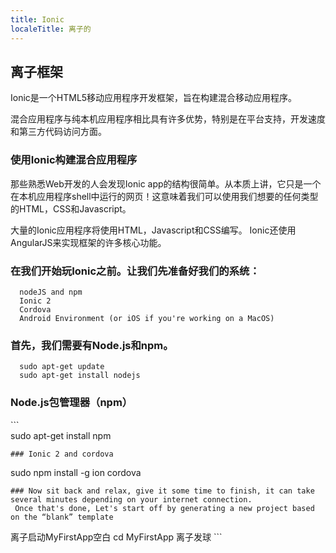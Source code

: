 ```yaml
---
title: Ionic
localeTitle: 离子的
---
```

## 离子框架

Ionic是一个HTML5移动应用程序开发框架，旨在构建混合移动应用程序。

混合应用程序与纯本机应用程序相比具有许多优势，特别是在平台支持，开发速度和第三方代码访问方面。

### 使用Ionic构建混合应用程序

那些熟悉Web开发的人会发现Ionic app的结构很简单。从本质上讲，它只是一个在本机应用程序shell中运行的网页！这意味着我们可以使用我们想要的任何类型的HTML，CSS和Javascript。

大量的Ionic应用程序将使用HTML，Javascript和CSS编写。 Ionic还使用AngularJS来实现框架的许多核心功能。

### 在我们开始玩Ionic之前。让我们先准备好我们的系统：
```
  nodeJS and npm 
  Ionic 2 
  Cordova 
  Android Environment (or iOS if you're working on a MacOS) 
```

### 首先，我们需要有Node.js和npm。
```
  sudo apt-get update 
  sudo apt-get install nodejs 
```

### Node.js包管理器（npm）

\`\`\`  
sudo apt-get install npm
```
### Ionic 2 and cordova 
```

sudo npm install -g ion cordova
```
### Now sit back and relax, give it some time to finish, it can take several minutes depending on your internet connection. 
 Once that's done, Let's start off by generating a new project based on the “blank” template 
```

离子启动MyFirstApp空白 cd MyFirstApp 离子发球 \`\`\`